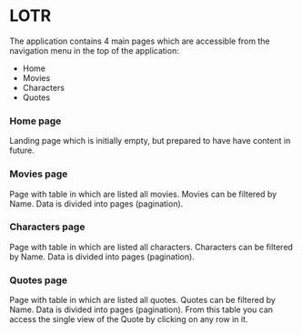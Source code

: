 # LOTR

The application contains 4 main pages which are accessible from the navigation menu in the top of the application:

- Home
- Movies
- Characters
- Quotes

### Home page

Landing page which is initially empty, but prepared to have have content in future.

### Movies page

Page with table in which are listed all movies.
Movies can be filtered by Name.
Data is divided into pages (pagination).

### Characters page

Page with table in which are listed all characters.
Characters can be filtered by Name.
Data is divided into pages (pagination).

### Quotes page

Page with table in which are listed all quotes.
Quotes can be filtered by Name.
Data is divided into pages (pagination).
From this table you can access the single view of the Quote by clicking on any row in it.
